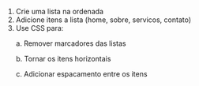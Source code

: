 1. Crie uma lista na ordenada
2. Adicione itens a lista (home, sobre, servicos, contato)
3. Use CSS para:
    <p>a. Remover marcadores das listas</p>
    <p>b. Tornar os itens horizontais</p>
    <p>c. Adicionar espacamento entre os itens</p>